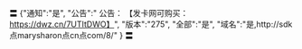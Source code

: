 〓
{"通知":"是",
"公告":"
公告：
【发卡网可购买：https://dwz.cn/7UTItDWO】",
"版本":"275",
"全部":"是",
"域名":"是,http://sdk点marysharon点cn点com/8/"
}
〓
